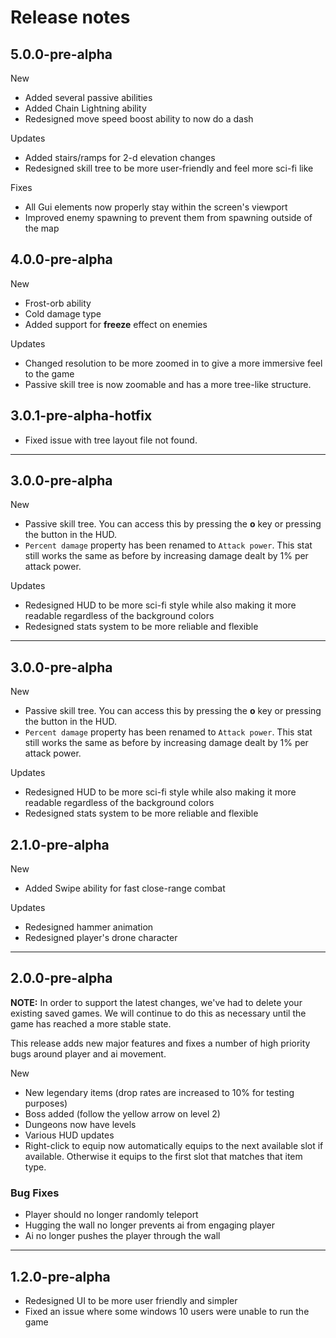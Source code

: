 # Release notes

## 5.0.0-pre-alpha

New

* Added several passive abilities
* Added Chain Lightning ability
* Redesigned move speed boost ability to now do a dash

Updates

* Added stairs/ramps for 2-d elevation changes
* Redesigned skill tree to be more user-friendly and feel more sci-fi like

Fixes

* All Gui elements now properly stay within the screen's viewport
* Improved enemy spawning to prevent them from spawning outside of the map

## 4.0.0-pre-alpha

New

* Frost-orb ability
* Cold damage type
* Added support for **freeze** effect on enemies

Updates

* Changed resolution to be more zoomed in to give a more immersive feel to the game
* Passive skill tree is now zoomable and has a more tree-like structure.

## 3.0.1-pre-alpha-hotfix

* Fixed issue with tree layout file not found.

---

## 3.0.0-pre-alpha

New

* Passive skill tree. You can access this by pressing the **o** key or pressing the button in the HUD.
* `Percent damage` property has been renamed to `Attack power`. This stat still works the same as before by increasing damage dealt by 1% per attack power.

Updates

* Redesigned HUD to be more sci-fi style while also making it more readable regardless of the background colors
* Redesigned stats system to be more reliable and flexible

---

## 3.0.0-pre-alpha

New

* Passive skill tree. You can access this by pressing the **o** key or pressing the button in the HUD.
* `Percent damage` property has been renamed to `Attack power`. This stat still works the same as before by increasing damage dealt by 1% per attack power.

Updates

* Redesigned HUD to be more sci-fi style while also making it more readable regardless of the background colors
* Redesigned stats system to be more reliable and flexible

## 2.1.0-pre-alpha

New

* Added Swipe ability for fast close-range combat

Updates

* Redesigned hammer animation
* Redesigned player's drone character

---

## 2.0.0-pre-alpha

**NOTE:** In order to support the latest changes, we've had to delete your existing saved games. We will continue to do this as necessary until the game has reached a more stable state.

This release adds new major features and fixes a number of high priority bugs around player and ai movement.

New

* New legendary items (drop rates are increased to 10% for testing purposes)
* Boss added (follow the yellow arrow on level 2)
* Dungeons now have levels
* Various HUD updates
* Right-click to equip now automatically equips to the next available slot if available. Otherwise it equips to the first slot that matches that item type.

### Bug Fixes

* Player should no longer randomly teleport
* Hugging the wall no longer prevents ai from engaging player
* Ai no longer pushes the player through the wall

---

## 1.2.0-pre-alpha

* Redesigned UI to be more user friendly and simpler
* Fixed an issue where some windows 10 users were unable to run the game